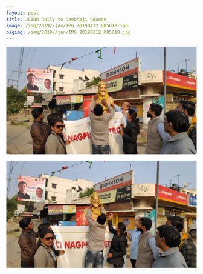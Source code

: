 ```yaml
---
layout: post
title: JCINM Rally to Sambhaji Square
image: /img/2019//jan/IMG_20190112_085618.jpg
bigimg: /img/2019//jan/IMG_20190112_085618.jpg
---
```


![JCINM Rally to Sambhaji Square](/img/2019//jan/IMG_20190112_085509.jpg)

![JCINM Rally to Sambhaji Square](/img/2019//jan/IMG_20190112_085501.jpg)